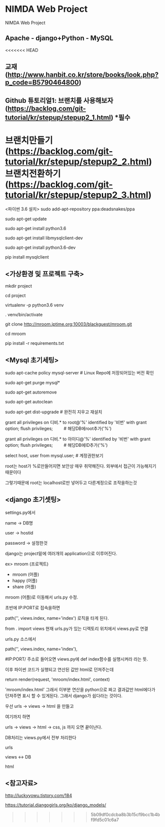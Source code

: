 # NIMDA Web Project
NIMDA Web Project

Apache - django+Python - MySQL
----------------------------------------------------
<<<<<<< HEAD

교재(http://www.hanbit.co.kr/store/books/look.php?p_code=B5790464800)
----------------------------------------------------

Github 튜토리얼1: 브랜치를 사용해보자(https://backlog.com/git-tutorial/kr/stepup/stepup2_1.html) *필수
----------------------------------------------------
브랜치만들기(https://backlog.com/git-tutorial/kr/stepup/stepup2_2.html)
브랜치전환하기(https://backlog.com/git-tutorial/kr/stepup/stepup2_3.html)
=======
<파이썬 3.6 설치>
sudo add-apt-repository ppa:deadsnakes/ppa

sudo apt-get update

sudo apt-get install python3.6

sudo apt-get install libmysqlclient-dev 

sudo apt-get install python3.6-dev

pip install mysqlclient

<가상환경 및 프로젝트 구축>
----------------------------------------------------
mkdir project

cd project

virtualenv -p python3.6 venv

. venv/bin/activate

git clone http://mroom.iptime.org:10003/blackguest/mroom.git

cd mroom

pip install -r requirements.txt

<Mysql 초기세팅>
----------------------------------------------------
sudo apt-cache policy mysql-server # Linux Repo에 저장되어있는 버전 확인

sudo apt-get purge mysql*

sudo apt-get autoremove

sudo apt-get autoclean

sudo apt-get dist-upgrade # 완전히 지우고 재설치

grant all privileges on 디비.* to root@'%' identified by '비번' with grant option;
flush privileges;         # 해당DB에root추가('%')

grant all privileges on 디비.* to 아이디@'%' identified by '비번' with grant option;
flush privileges;         # 해당DB에ID추가('%')

select host, user from mysql.user; # 계정권한보기

root는 host가 %로만들어지면 보안상 매우 취약해진다. 외부에서 접근이 가능해지기 때문이다

그렇기때문에 root는 localhost로만 넣어두고 다른계정으로 조작을하는것

<django 초기셋팅>
----------------------------------------------------
settings.py에서 

name -> DB명

user -> hostid

password -> 설정한것

django는 project밑에 여러개의 application으로 이루어진다.

ex>
mroom (프로젝트)
- mroom (어플)
- happy (어플)
- share (어플)

mroom (어플)로 이동해서 urls.py 수정.

초반에 IP:PORT로 접속을하면

path('', views.index, name='index') 로직을 타게 된다.

from . import views 현재 urls.py가 있는 디렉토리 위치에서 views.py로 연결

urls.py 소스에서

path('', views.index, name='index'),

#IP:PORT/ 주소로 들어오면 views.py에 def index함수를 실행시켜라 라는 뜻.

이후 파이썬 코드가 실행되고 연산된 값만 html로 던져주는데

return render(request, 'mroom/index.html', context)

'mroom/index.html' 그래서 이부분 연산을 python으로 짜고 결과값만 html에다가 던져주면 표시 할 수 있게된다. 그래서 django가 쉽다라는 것이다.

우선 urls -> views -> html 을 만들고

여기까지 하면

urls -> views -> html -> css, js 까지 오면 끝이난다.

DB처리는 views.py에서 전부 처리한다

urls

views <-> DB

html

<참고자료>
---------
http://luckyyowu.tistory.com/184

https://tutorial.djangogirls.org/ko/django_models/
>>>>>>> 5b09df0cdcba8b3b15cf9bcc1b4bf9fd5c01c6a7
